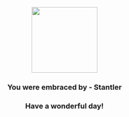<p align="center">
    <img src="https://raw.githubusercontent.com/PokeAPI/sprites/master/sprites/pokemon/234.png" width="150" height="150">
</p>
<h3 align="center">You were embraced by - <b>Stantler</b></h3>
<h3 align="center">Have a wonderful day!</h3>
